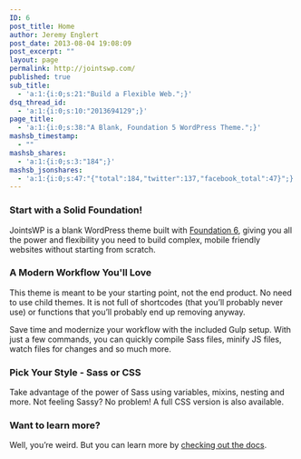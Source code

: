 ```yaml
---
ID: 6
post_title: Home
author: Jeremy Englert
post_date: 2013-08-04 19:08:09
post_excerpt: ""
layout: page
permalink: http://jointswp.com/
published: true
sub_title:
  - 'a:1:{i:0;s:21:"Build a Flexible Web.";}'
dsq_thread_id:
  - 'a:1:{i:0;s:10:"2013694129";}'
page_title:
  - 'a:1:{i:0;s:38:"A Blank, Foundation 5 WordPress Theme.";}'
mashsb_timestamp:
  - ""
mashsb_shares:
  - 'a:1:{i:0;s:3:"184";}'
mashsb_jsonshares:
  - 'a:1:{i:0;s:47:"{"total":184,"twitter":137,"facebook_total":47}";}'
---
```

<h3>Start with a Solid Foundation!</h3>
JointsWP is a blank WordPress theme built with <a href="http://foundation.zurb.com/" target="_blank" rel="noopener noreferrer">Foundation 6</a>, giving you all the power and flexibility you need to build complex, mobile friendly websites without starting from scratch.
<h3>A Modern Workflow You'll Love</h3>
This theme is meant to be your starting point, not the end product. No need to use child themes. It is not full of shortcodes (that you’ll probably never use) or functions that you’ll probably end up removing anyway.

Save time and modernize your workflow with the included Gulp setup. With just a few commands, you can quickly compile Sass files, minify JS files, watch files for changes and so much more.
<h3>Pick Your Style - Sass or CSS</h3>
Take advantage of the power of Sass using variables, mixins, nesting and more. Not feeling Sassy? No problem! A full CSS version is also available.
<h3>Want to learn more?</h3>
Well, you’re weird. But you can learn more by <a href="http://jointswp.com/docs/">checking out the docs</a>.